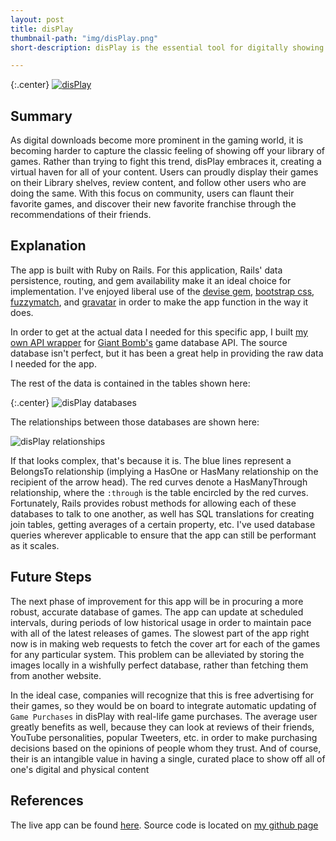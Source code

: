 ```yaml
---
layout: post
title: disPlay
thumbnail-path: "img/disPlay.png"
short-description: disPlay is the essential tool for digitally showing off your collection of games across all platforms.

---
```


{:.center}
[![disPlay]({{site.baseurl}}/img/disPlay_home.JPG)](https://secure-stream-70012.herokuapp.com)

## Summary

As digital downloads become more prominent in the gaming world, it is becoming harder to capture the classic feeling of showing off your library of games. Rather than trying to fight this trend, disPlay embraces it, creating a virtual haven for all of your content. Users can proudly display their games on their Library shelves, review content, and follow other users who are doing the same. With this focus on community, users can flaunt their favorite games, and discover their new favorite franchise through the recommendations of their friends.

## Explanation

The app is built with Ruby on Rails. For this application, Rails' data persistence, routing, and gem availability make it an ideal choice for implementation. I've enjoyed liberal use of the [devise gem](https://github.com/plataformatec/devise), [bootstrap css](http://getbootstrap.com/css/), [fuzzymatch](https://github.com/seamusabshere/fuzzy_match), and [gravatar](https://en.gravatar.com/) in order to make the app function in the way it does.

In order to get at the actual data I needed for this specific app, I built [my own API wrapper](https://github.com/andrewmbyrd/giant-bomber) for [Giant Bomb's](https://www.giantbomb.com/api/documentation) game database API. The source database isn't perfect, but it has been a great help in providing the raw data I needed for the app.

The rest of the data is contained in the tables shown here:

{:.center}
![disPlay databases]({{site.baseurl}}/img/databases.JPG)

The relationships between those databases are shown here:

![disPlay relationships]({{site.baseurl}}/img/relationships.jpg)

If that looks complex, that's because it is. The blue lines represent a BelongsTo relationship (implying a HasOne or HasMany relationship on the recipient of the arrow head). The red curves denote a HasManyThrough relationship, where the `:through` is the table encircled by the red curves. Fortunately, Rails provides robust methods for allowing each of these databases to talk to one another, as well has SQL translations for creating join tables, getting averages of a certain property, etc. I've used database queries wherever applicable to ensure that the app can still be performant as it scales.

## Future Steps

The next phase of improvement for this app will be in procuring a more robust, accurate database of games. The app can update at scheduled intervals, during periods of low historical usage in order to maintain pace with all of the latest releases of games. The slowest part of the app right now is in making web requests to fetch the cover art for each of the games for any particular system. This problem can be alleviated by storing the images locally in a wishfully perfect database, rather than fetching them from another website.

In the ideal case, companies will recognize that this is free advertising for their games, so they would be on board to integrate automatic updating of `Game Purchases` in disPlay with real-life game purchases. The average user greatly benefits as well, because they can look at reviews of their friends, YouTube personalities, popular Tweeters, etc. in order to make purchasing decisions based on the opinions of people whom they trust. And of course, their is an intangible value in having a single, curated place to show off all of one's digital and physical content

## References

The live app can be found [here](https://secure-stream-70012.herokuapp.com). Source code is located on [my github page](https://github.com/andrewmbyrd/disPlay)














